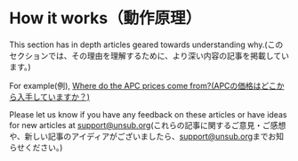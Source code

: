 # How it works（動作原理）

This section has in depth articles geared towards understanding why.(このセクションでは、その理由を理解するために、より深い内容の記事を掲載しています。)&#x20;

For example(例), [Where do the APC prices come from?(APCの価格はどこから入手していますか？)](where-do-the-apc-prices-come-from.md)



Please let us know if you have any feedback on these articles or have ideas for new articles at [support@unsub.org](mailto:support@unsub.org)(これらの記事に関するご意見・ご感想や、新しい記事のアイディアがございましたら、[support@unsub.org](mailto:support@unsub.org)までお知らせください。)
